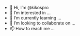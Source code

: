 - 👋 Hi, I’m @kikospro
- 👀 I’m interested in ...
- 🌱 I’m currently learning ...
- 💞️ I’m looking to collaborate on ...
- 📫 How to reach me ...

<!---
kikospro/kikospro is a ✨ special ✨ repository because its `README.md` (this file) appears on your GitHub profile.
You can click the Preview link to take a look at your changes.
--->

